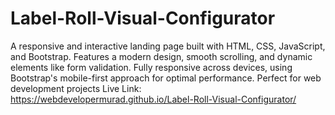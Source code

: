 # Label-Roll-Visual-Configurator
A responsive and interactive landing page built with HTML, CSS, JavaScript, and Bootstrap. Features a modern design, smooth scrolling, and dynamic elements like form validation. Fully responsive across devices, using Bootstrap's mobile-first approach for optimal performance. Perfect for web development projects
Live Link: https://webdevelopermurad.github.io/Label-Roll-Visual-Configurator/
